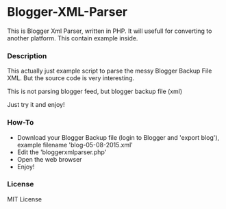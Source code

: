 # Blogger-XML-Parser
This is Blogger Xml Parser, written in PHP. It will usefull for converting to another platform. This contain example inside.

### Description
This actually just example script to parse the messy Blogger Backup File XML. But the source code is very interesting.

This is not parsing blogger feed, but blogger backup file (xml)

Just try it and enjoy!

### How-To
* Download your Blogger Backup file (login to Blogger and 'export blog'), example filename 'blog-05-08-2015.xml'
* Edit the 'bloggerxmlparser.php'
* Open the web browser
* Enjoy!

### License
MIT License
